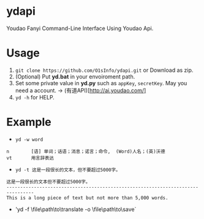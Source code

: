 # ydapi

Youdao Fanyi Command-Line Interface Using Youdao Api.

# Usage

1. `git clone https://github.com/O1sInfo/ydapi.git` or Download as zip.
2. (Optional) Put **yd.bat** in your envoiroment path.
3. Set some private value in **yd.py** such as `appKey`, `secretKey`. May you need a account. -> (有道API)[http://ai.youdao.com/]
3. `yd -h` for HELP. 

# Example

* `yd -w word`
```
n        [语] 单词；话语；消息；诺言；命令,  (Word)人名；(英)沃德
vt       用言辞表达
```
* `yd -t 这是一段很长的文本，但不要超过5000字。 `
```
这是一段很长的文本但不要超过5000字。
--------------------------------------------------------------------------------
This is a long piece of text but not more than 5,000 words.
```
* 'yd -f \file\path\to\translate -o \file\path\to\save`

